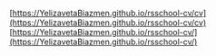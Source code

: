 [https://YelizavetaBiazmen.github.io/rsschool-cv/cv](https://YelizavetaBiazmen.github.io/rsschool-cv/cv)
[https://YelizavetaBiazmen.github.io/rsschool-cv/](https://YelizavetaBiazmen.github.io/rsschool-cv/)
